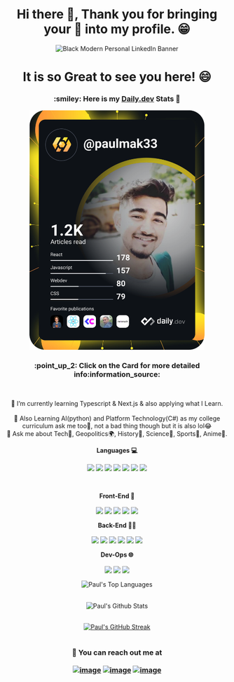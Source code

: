 <!--
<div align="center">
<img width="150" src="https://img.shields.io/github/followers/im-paul-mak33?label=Follow&style=social"/> <img width="110" src="https://visitor-badge.laobi.icu/badge?page_id=im-paul-mak33.im-paul-mak33"/> </div>
-->

<div align="center">

# Hi there 👋, Thank you for bringing your :eyes: into my profile. :grin:

![Black Modern Personal LinkedIn Banner](https://user-images.githubusercontent.com/106434904/193063048-89aa1d51-348e-42f9-bca6-c436163084ed.png)

# It is so Great to see you here! :smile: <br>

</div>
 
<h3><p align="center"> :smiley: Here is my <a href="https://app.daily.dev/paulmak33">Daily.dev</a> Stats 🎴 </p></h3>
<div align="center" >
<a href="https://app.daily.dev/paulmak33" ><img src="https://github.com/im-paul-mak33/im-paul-mak33/blob/main/devcard.svg" width="400" alt="Sourav Paul's Dev Card"/></a> <br></div>
<h3><p align="center"> :point_up_2: Click on the Card for more detailed info:information_source: </p></h3><br>

<div align="center">

🌱 I’m currently learning Typescript & Next.js & also applying what I Learn. <br><br>
🤖 Also Learning AI(python) and Platform Technology(C#) as my college curriculum ask me too🤷, not a bad thing though but it is also lol😂 <br>
💬 Ask me about Tech🤖, Geopolitics🌍, History📜, Science📡, Sports🏓, Anime🍥.


<p><b>Languages 💻</b> <br><br> 
 <img src="https://camo.githubusercontent.com/49fbb99f92674cc6825349b154b65aaf4064aec465d61e8e1f9fb99da3d922a1/68747470733a2f2f696d672e736869656c64732e696f2f62616467652f68746d6c352d2532334533344632362e7376673f7374796c653d666f722d7468652d6261646765266c6f676f3d68746d6c35266c6f676f436f6c6f723d7768697465" />
 <img src="https://camo.githubusercontent.com/e6b67b27998fca3bccf4c0ee479fc8f9de09d91f389cccfbe6cb1e29c10cfbd7/68747470733a2f2f696d672e736869656c64732e696f2f62616467652f637373332d2532333135373242362e7376673f7374796c653d666f722d7468652d6261646765266c6f676f3d63737333266c6f676f436f6c6f723d7768697465" />
 <img src="https://camo.githubusercontent.com/aeddc848275a1ffce386dc81c04541654ca07b2c43bbb8ad251085c962672aea/68747470733a2f2f696d672e736869656c64732e696f2f62616467652f6a6176617363726970742d2532333332333333302e7376673f7374796c653d666f722d7468652d6261646765266c6f676f3d6a617661736372697074266c6f676f436f6c6f723d253233463744463145" />
 <img src="https://camo.githubusercontent.com/ee71fcc1aa3d059265517741dffc4161922fd744377e7a5f07c43381d0aa9aac/68747470733a2f2f696d672e736869656c64732e696f2f62616467652f747970657363726970742d2532333030374143432e7376673f7374796c653d666f722d7468652d6261646765266c6f676f3d74797065736372697074266c6f676f436f6c6f723d7768697465" />
 <img src="https://camo.githubusercontent.com/a44844ce4d3bf26f4685d5ae0e0fab359cdeca62ad71c675d3d89fd30f418665/68747470733a2f2f696d672e736869656c64732e696f2f62616467652f6d61726b646f776e2d2532333030303030302e7376673f7374796c653d666f722d7468652d6261646765266c6f676f3d6d61726b646f776e266c6f676f436f6c6f723d7768697465" />
 <img src="https://camo.githubusercontent.com/a1b2dac5667822ee0d98ae6d799da61987fd1658dfeb4d2ca6e3c99b1535ebd8/68747470733a2f2f696d672e736869656c64732e696f2f62616467652f707974686f6e2d3336373041303f7374796c653d666f722d7468652d6261646765266c6f676f3d707974686f6e266c6f676f436f6c6f723d666664643534" />
 <img src="https://camo.githubusercontent.com/6443e3e6592789571b9dcf95eec0df83fe44ac06ef951d4bbcd7080be82f6ae0/68747470733a2f2f696d672e736869656c64732e696f2f62616467652f57696e646f77732532305465726d696e616c742d2532333444344434442e7376673f7374796c653d666f722d7468652d6261646765266c6f676f3d77696e646f77732d7465726d696e616c266c6f676f436f6c6f723d7768697465" />
</p><br>

<p><b>Front-End 🌳</b> <br><br>
 <img src="https://camo.githubusercontent.com/ec8056bddf659d21de39b358d9786e56731cd767117e091348411666a5e7eee6/68747470733a2f2f696d672e736869656c64732e696f2f62616467652f7461696c77696e646373732d2532333338423241432e7376673f7374796c653d666f722d7468652d6261646765266c6f676f3d7461696c77696e642d637373266c6f676f436f6c6f723d7768697465" />
 <img src="https://camo.githubusercontent.com/ab4c3c731a174a63df861f7b118d6c8a6c52040a021a552628db877bd518fe84/68747470733a2f2f696d672e736869656c64732e696f2f62616467652f72656163742d2532333230323332612e7376673f7374796c653d666f722d7468652d6261646765266c6f676f3d7265616374266c6f676f436f6c6f723d253233363144414642" />
 <img src="https://camo.githubusercontent.com/b7395b00d152dc8f19cec61f582369bd580e31b8ed93d34646ec43aa675baa7c/68747470733a2f2f696d672e736869656c64732e696f2f62616467652f4e6578742d626c61636b3f7374796c653d666f722d7468652d6261646765266c6f676f3d6e6578742e6a73266c6f676f436f6c6f723d7768697465" />
 <img src="https://camo.githubusercontent.com/7d7b100e379663ee40a20989e6c61737e6396c1dafc3a7c6d2ada8d4447eb0e4/68747470733a2f2f696d672e736869656c64732e696f2f62616467652f6e6f64652e6a732d3644413535463f7374796c653d666f722d7468652d6261646765266c6f676f3d6e6f64652e6a73266c6f676f436f6c6f723d7768697465" />
 <img src="https://camo.githubusercontent.com/5e97a4e428eb8bdf169c671b77ebe47f45cf9ca4e704e4bcac4932d3c8511ad6/68747470733a2f2f696d672e736869656c64732e696f2f62616467652f43616e76612d2532333030433443432e7376673f7374796c653d666f722d7468652d6261646765266c6f676f3d43616e7661266c6f676f436f6c6f723d7768697465" />
</p>

<p><b>Back-End 🌿🌿</b> <br><br>
 <img src="https://camo.githubusercontent.com/918fce8d50581bd97b7133e677a78ed2cad14f970522f219daaeb6d1c81060e1/68747470733a2f2f696d672e736869656c64732e696f2f62616467652f6d7973716c2d2532333030662e7376673f7374796c653d666f722d7468652d6261646765266c6f676f3d6d7973716c266c6f676f436f6c6f723d7768697465" />
 <img src="https://camo.githubusercontent.com/7d7b100e379663ee40a20989e6c61737e6396c1dafc3a7c6d2ada8d4447eb0e4/68747470733a2f2f696d672e736869656c64732e696f2f62616467652f6e6f64652e6a732d3644413535463f7374796c653d666f722d7468652d6261646765266c6f676f3d6e6f64652e6a73266c6f676f436f6c6f723d7768697465" />
 <img src="https://camo.githubusercontent.com/f6d50128cb007f85916b7a899da5d94f654dce35a37331c8d28573aef46f4274/68747470733a2f2f696d672e736869656c64732e696f2f62616467652f6769746875622d2532333132313031312e7376673f7374796c653d666f722d7468652d6261646765266c6f676f3d676974687562266c6f676f436f6c6f723d7768697465" />
 <img src="https://camo.githubusercontent.com/ebd60befd49443c14417baff1700c7887f1a3c9c171612b2021a24c597e4b2ea/68747470733a2f2f696d672e736869656c64732e696f2f62616467652f72656469732d2532334444303033312e7376673f7374796c653d666f722d7468652d6261646765266c6f676f3d7265646973266c6f676f436f6c6f723d7768697465" />
 <img src="https://camo.githubusercontent.com/c839570bc71901106b11b8411d9277a6a8356a9431e4a16d6c26db82caab7d62/68747470733a2f2f696d672e736869656c64732e696f2f62616467652f4d6f6e676f44422d2532333465613934622e7376673f7374796c653d666f722d7468652d6261646765266c6f676f3d6d6f6e676f6462266c6f676f436f6c6f723d7768697465" />
 <img src="https://camo.githubusercontent.com/3cade759d371db9e2ec7e29d9a4c1acfd084d548545505fc8e36a874bc879b03/68747470733a2f2f696d672e736869656c64732e696f2f62616467652f2533435365727665722533452d2532333732383944412e7376673f7374796c653d666f722d7468652d6261646765266c6f676f3d646973636f7264266c6f676f436f6c6f723d7768697465" />
</p>

<p><b>Dev-Ops 🌐</b> <br><br>
 <img src="https://camo.githubusercontent.com/6b7f701cf0bea42833751b754688f1a27b6090fdf90bf2b226addff01be817f0/68747470733a2f2f696d672e736869656c64732e696f2f62616467652f646f636b65722d2532333064623765642e7376673f7374796c653d666f722d7468652d6261646765266c6f676f3d646f636b6572266c6f676f436f6c6f723d7768697465" />
 <img src="https://camo.githubusercontent.com/922a5d8888929fc17acaaf995fe42f50788f30a5b58f45b03c6bafc9e4b5791f/68747470733a2f2f696d672e736869656c64732e696f2f62616467652f6b756265726e657465732d2532333332366365352e7376673f7374796c653d666f722d7468652d6261646765266c6f676f3d6b756265726e65746573266c6f676f436f6c6f723d7768697465" />
 <img src="https://camo.githubusercontent.com/ed03748e95f8b14c77f71b5833e08c0859c72f3ca1bc7f31d6ed1f018db4d845/68747470733a2f2f696d672e736869656c64732e696f2f62616467652f6a656e6b696e732d2532333243353236332e7376673f7374796c653d666f722d7468652d6261646765266c6f676f3d6a656e6b696e73266c6f676f436f6c6f723d7768697465" />
</p>

![Paul's Top Languages](https://github-readme-stats.vercel.app/api/top-langs/?username=im-paul-mak33&theme=tokyonight) <br><br>

<img align="center" alt="Paul's Github Stats" src="https://github-readme-stats-im-paul-mak33.vercel.app/api?username=im-paul-mak33&show_icons=true" /> <br><br>

[![Paul's GitHub Streak](https://github-readme-streak-stats-three-ruddy.vercel.app?user=im-paul-mak33&theme=tokyonight)](https://git.io/streak-stats) <br><br>

### 📧 You can reach out me at <br> <br> [![image](https://user-images.githubusercontent.com/106434904/188209066-1cf117bb-3636-4381-ab77-f34d5f5d4da9.png)](mailto:souravpaul210789@gmail.com)  [![image](https://img.shields.io/badge/Twitter-1DA1F2?style=for-the-badge&logo=twitter&logoColor=white)](https://twitter.com/paulmak33)  [![image](https://img.shields.io/badge/GitHub-100000?style=for-the-badge&logo=github&logoColor=white)](https://github.com/im-paul-mak33)

</div>


<!--
**im-paul-mak33/im-paul-mak33** is a ✨ _special_ ✨ repository because its `README.md` (this file) appears on your GitHub profile.

Here are some ideas to get you started:

- 🔭 I’m currently working on ...
- 🌱 I’m currently learning ...
- 👯 I’m looking to collaborate on ...
- 🤔 I’m looking for help with ...
- 💬 Ask me about ...
- 📫 How to reach me: ...
- 😄 Pronouns: ...
- ⚡ Fun fact: ...
-->
